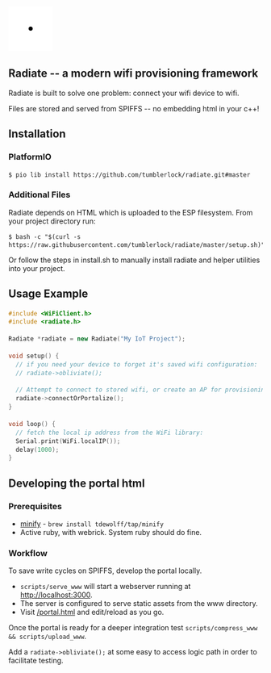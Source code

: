 ![](logo.svg)

## Radiate -- a modern wifi provisioning framework

Radiate is built to solve one problem: connect your wifi device to wifi.

Files are stored and served from SPIFFS -- no embedding html in your c++!

## Installation

### PlatformIO

```console
$ pio lib install https://github.com/tumblerlock/radiate.git#master
```

### Additional Files

Radiate depends on HTML which is uploaded to the ESP filesystem. From your project directory run:

```console
$ bash -c "$(curl -s https://raw.githubusercontent.com/tumblerlock/radiate/master/setup.sh)"
```

Or follow the steps in install.sh to manually install radiate and helper utilities into your project.

## Usage Example

```cpp
#include <WiFiClient.h>
#include <radiate.h>

Radiate *radiate = new Radiate("My IoT Project");

void setup() {
  // if you need your device to forget it's saved wifi configuration:
  // radiate->obliviate();
  
  // Attempt to connect to stored wifi, or create an AP for provisioning:
  radiate->connectOrPortalize();
}

void loop() {
  // fetch the local ip address from the WiFi library:
  Serial.print(WiFi.localIP());
  delay(1000);
}
```

## Developing the portal html

### Prerequisites

- [minify](https://github.com/tdewolff/minify) - `brew install tdewolff/tap/minify`
- Active ruby, with webrick. System ruby should do fine.

### Workflow

To save write cycles on SPIFFS, develop the portal locally.

 - `scripts/serve_www` will start a webserver running at [http://localhost:3000](http://localhost:3000).
 - The server is configured to serve static assets from the www directory. 
 - Visit [/portal.html](http://localhost:3000/portal.html) and edit/reload as you go.

Once the portal is ready for a deeper integration test `scripts/compress_www && scripts/upload_www`.

Add a `radiate->obliviate();` at some easy to access logic path in order to facilitate testing.

